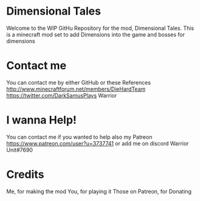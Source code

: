 # Dimensional Tales
Welcome to the WIP GitHu Repository for the mod, Dimensional Tales. This is a minecraft mod set to add Dimensions into the game and bosses for dimensions

# Contact me
You can contact me by either GitHub or these References
http://www.minecraftforum.net/members/DieHardTeam
https://twitter.com/DarkSamusPlays
Warrior 

# I wanna Help!
You can contact me if you wanted to help also my Patreon
https://www.patreon.com/user?u=3737741 or add me on discord Warrior Unit#7690

# Credits
Me, for making the mod
You, for playing it
Those on Patreon, for Donating
